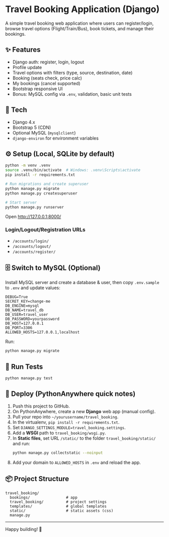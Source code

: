 # Travel Booking Application (Django)

A simple travel booking web application where users can register/login, browse travel options (Flight/Train/Bus), book tickets, and manage their bookings.

## ✨ Features
- Django auth: register, login, logout
- Profile update
- Travel options with filters (type, source, destination, date)
- Booking (seats check, price calc)
- My bookings (cancel supported)
- Bootstrap responsive UI
- Bonus: MySQL config via `.env`, validation, basic unit tests

## 🧰 Tech
- Django 4.x
- Bootstrap 5 (CDN)
- Optional MySQL (`mysqlclient`)
- `django-environ` for environment variables

## ⚙️ Setup (Local, SQLite by default)
```bash
python -m venv .venv
source .venv/bin/activate  # Windows: .venv\Scripts\activate
pip install -r requirements.txt

# Run migrations and create superuser
python manage.py migrate
python manage.py createsuperuser

# Start server
python manage.py runserver
```

Open http://127.0.0.1:8000/

### Login/Logout/Registration URLs
- `/accounts/login/`
- `/accounts/logout/`
- `/accounts/register/`

## 🗄️ Switch to MySQL (Optional)
Install MySQL server and create a database & user, then copy `.env.sample` to `.env` and update values:

```
DEBUG=True
SECRET_KEY=change-me
DB_ENGINE=mysql
DB_NAME=travel_db
DB_USER=travel_user
DB_PASSWORD=yourpassword
DB_HOST=127.0.0.1
DB_PORT=3306
ALLOWED_HOSTS=127.0.0.1,localhost
```

Run:
```bash
python manage.py migrate
```

## 🧪 Run Tests
```bash
python manage.py test
```

## 🚀 Deploy (PythonAnywhere quick notes)
1. Push this project to GitHub.
2. On PythonAnywhere, create a new **Django** web app (manual config).
3. Pull your repo into `~/yourusername/travel_booking`.
4. In the virtualenv, `pip install -r requirements.txt`.
5. Set `DJANGO_SETTINGS_MODULE=travel_booking.settings`.
6. Add a **WSGI** path to `travel_booking/wsgi.py`.
7. In **Static files**, set URL `/static/` to the folder `travel_booking/static/` and run:
   ```bash
   python manage.py collectstatic --noinput
   ```
8. Add your domain to `ALLOWED_HOSTS` in `.env` and reload the app.

## 📦 Project Structure
```
travel_booking/
  bookings/                # app
  travel_booking/          # project settings
  templates/               # global templates
  static/                  # static assets (css)
  manage.py
```

---

Happy building! 🎉
